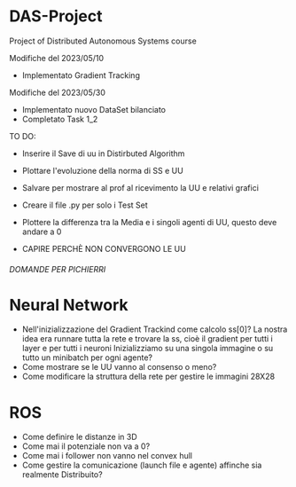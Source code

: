 # DAS-Project
Project of Distributed Autonomous Systems course

Modifiche del 2023/05/10
- Implementato Gradient Tracking

Modifiche del 2023/05/30
- Implementato nuovo DataSet bilanciato
- Completato Task 1_2


TO DO:
- Inserire il Save di uu in Distirbuted Algorithm
- Plottare l'evoluzione della norma di SS e UU
- Salvare per mostrare al prof al ricevimento la UU e relativi grafici
- Creare il file .py per solo i Test Set
- Plottere la differenza tra la Media e i singoli agenti di UU, questo deve andare a 0

- CAPIRE PERCHÈ NON CONVERGONO LE UU





###### DOMANDE PER PICHIERRI  #############
# Neural Network
- Nell'inizializzazione del Gradient Trackind come calcolo ss[0]?
    La nostra idea era runnare tutta la rete e trovare la ss, cioè il gradient per tutti i layer e per tutti i neuroni
    Inizializziamo su una singola immagine o su tutto un minibatch per ogni agente?
- Come mostrare se le UU vanno al consenso o meno?
- Come modificare la struttura della rete per gestire le immagini 28X28

# ROS
- Come definire le distanze in 3D
- Come mai il potenziale non va a 0?
- Come mai i follower non vanno nel convex hull
- Come gestire la comunicazione (launch file e agente) affinche sia realmente Distribuito?

